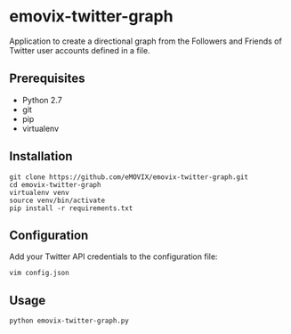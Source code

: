 # emovix-twitter-graph
Application to create a directional graph from the Followers and Friends of Twitter user accounts defined in a file.


## Prerequisites

 - Python 2.7
 - git
 - pip
 - virtualenv

## Installation

    git clone https://github.com/eMOVIX/emovix-twitter-graph.git
    cd emovix-twitter-graph
    virtualenv venv
    source venv/bin/activate
    pip install -r requirements.txt

## Configuration

Add your Twitter API credentials to the configuration file:

    vim config.json

## Usage

    python emovix-twitter-graph.py
